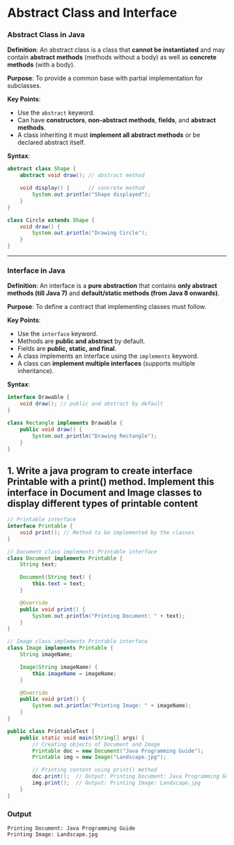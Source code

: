  # **Abstract Class** and **Interface**

### **Abstract Class in Java**

**Definition**: An abstract class is a class that **cannot be instantiated** and may contain **abstract methods** (methods without a body) as well as **concrete methods** (with a body).

**Purpose**: To provide a common base with partial implementation for subclasses.

**Key Points**:
- Use the `abstract` keyword.
- Can have **constructors**, **non-abstract methods**, **fields**, and **abstract methods**.
- A class inheriting it must **implement all abstract methods** or be declared abstract itself.

**Syntax**:
```java
abstract class Shape {
    abstract void draw(); // abstract method

    void display() {      // concrete method
        System.out.println("Shape displayed");
    }
}

class Circle extends Shape {
    void draw() {
        System.out.println("Drawing Circle");
    }
}
```

---

### **Interface in Java**

**Definition**: An interface is a **pure abstraction** that contains **only abstract methods (till Java 7)** and **default/static methods (from Java 8 onwards)**.

**Purpose**: To define a contract that implementing classes must follow.

**Key Points**:
- Use the `interface` keyword.
- Methods are **public and abstract** by default.
- Fields are **public, static, and final**.
- A class implements an interface using the `implements` keyword.
- A class can **implement multiple interfaces** (supports multiple inheritance).

**Syntax**:
```java
interface Drawable {
    void draw(); // public and abstract by default
}

class Rectangle implements Drawable {
    public void draw() {
        System.out.println("Drawing Rectangle");
    }
}
```
## **1. Write a java program to create interface Printable with a print() method. Implement this interface in Document and Image classes to display different types of printable content**

```java
// Printable interface
interface Printable {
    void print(); // Method to be implemented by the classes
}

// Document class implements Printable interface
class Document implements Printable {
    String text;

    Document(String text) {
        this.text = text;
    }

    @Override
    public void print() {
        System.out.println("Printing Document: " + text);
    }
}

// Image class implements Printable interface
class Image implements Printable {
    String imageName;

    Image(String imageName) {
        this.imageName = imageName;
    }

    @Override
    public void print() {
        System.out.println("Printing Image: " + imageName);
    }
}

public class PrintableTest {
    public static void main(String[] args) {
        // Creating objects of Document and Image
        Printable doc = new Document("Java Programming Guide");
        Printable img = new Image("Landscape.jpg");

        // Printing content using print() method
        doc.print();  // Output: Printing Document: Java Programming Guide
        img.print();  // Output: Printing Image: Landscape.jpg
    }
}
```
### **Output**

```
Printing Document: Java Programming Guide
Printing Image: Landscape.jpg
```
